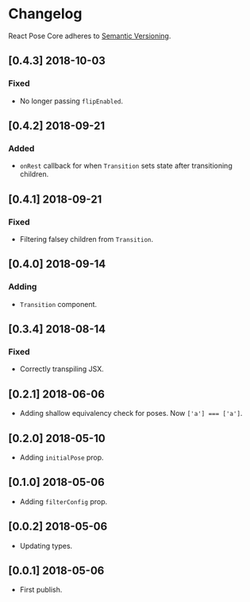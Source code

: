 # Changelog

React Pose Core adheres to [Semantic Versioning](http://semver.org/).

## [0.4.3] 2018-10-03

### Fixed

- No longer passing `flipEnabled`.

## [0.4.2] 2018-09-21

### Added

- `onRest` callback for when `Transition` sets state after transitioning children.

## [0.4.1] 2018-09-21

### Fixed

- Filtering falsey children from `Transition`.

## [0.4.0] 2018-09-14

### Adding

- `Transition` component.

## [0.3.4] 2018-08-14

### Fixed

- Correctly transpiling JSX.

## [0.2.1] 2018-06-06

- Adding shallow equivalency check for poses. Now `['a'] === ['a']`.

## [0.2.0] 2018-05-10

- Adding `initialPose` prop.

## [0.1.0] 2018-05-06

- Adding `filterConfig` prop.

## [0.0.2] 2018-05-06

- Updating types.

## [0.0.1] 2018-05-06

- First publish.
